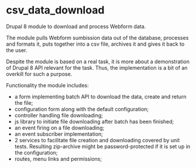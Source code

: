 # csv_data_download
Drupal 8 module to download and process Webform data.

The module pulls Webform sumbission data out of the database, processes and formats it, puts together into a csv file, archives it and gives it back to the user.
 
Despite the module is based on a real task, it is more about a demonstration of Drupal 8 API relevant for the task. Thus, the implementation is a bit of an overkill for such a purpose.

Functionality the module includes:
- a form implementing batch API to download the data, create and return the file;
- configuration form along with the default configuration;
- controller handling file downloading;
- js library to initiate file downloading after batch has been finished;
- an event firing on a file downloading;
- an event subscriber implementation;
- 2 services to facilitate file creation and downloading covered by unit tests. Resulting zip-archive might be password-protected if it is set up in the configuration;
- routes, menu links and permissions;
